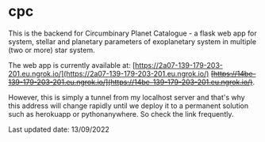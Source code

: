 # cpc

This is the backend for Circumbinary Planet Catalogue - a flask web app for system, stellar and planetary parameters of exoplanetary system in multiple (two or more) star system.

The web app is currently available at: [https://2a07-139-179-203-201.eu.ngrok.io/](https://2a07-139-179-203-201.eu.ngrok.io/) ~~[https://14be-139-179-203-201.eu.ngrok.io/](https://14be-139-179-203-201.eu.ngrok.io/)~~. 

However, this is simply a tunnel from my localhost server and that's why this address will change rapidly until we deploy it to a permanent solution such as herokuapp or pythonanywhere. So check the link frequently.

Last updated date: 13/09/2022
